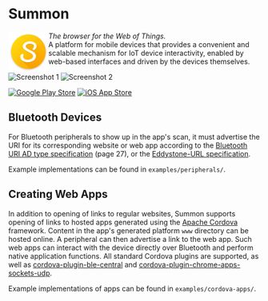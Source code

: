 Summon
======

<img src="mobile-app/res/icon-android.png" alt="Summon" height="80" align="left"><i>The browser for the Web of Things. </i>
<br />A platform for mobile devices that provides a convenient and scalable mechanism for IoT device interactivity, enabled by web-based interfaces and driven by the devices themselves.

![Screenshot 1](https://lh3.googleusercontent.com/HTsNrOxas0_-gczMrosP2jo6WV3vtxb3Wba3xDLP7UQLuDQSvrFTd5BkXdS1nFPlGfBj=w350-r) 
![Screenshot 2](https://lh3.googleusercontent.com/OzlZsmVuk78PptIiuJ61dZXRitTFIqhGqJJwYPYmhhpDGv0DmgQBGkfDp8aFOfSgDQ=w350-r)

[<img src='https://play.google.com/intl/en_us/badges/images/generic/en-play-badge.png' alt="Google Play Store" height=38 />](https://play.google.com/store/apps/details?id=edu.umich.eecs.lab11.summon)
[<img src="http://images.apple.com/itunes/link/images/link-badge-appstore.png" alt="iOS App Store" height=40 />](https://itunes.apple.com/us/app/summon-lab11/id1051205682)


Bluetooth Devices
-----------------
For Bluetooth peripherals to show up in the app's scan, it must advertise the URI for its corresponding website or web app according to the [Bluetooth URI AD type specification](https://www.bluetooth.org/DocMan/handlers/DownloadDoc.ashx?doc_id=302735) (page 27), or the [Eddystone-URL specification](https://github.com/google/eddystone/blob/master/protocol-specification.md).

Example implementations can be found in `examples/peripherals/`.


Creating Web Apps
-----------------
In addition to opening of links to regular websites, Summon supports opening of links to hosted apps generated using the [Apache Cordova](https://cordova.apache.org/) framework. Content in the app's generated platform `www` directory can be hosted online. A peripheral can then advertise a link to the web app. Such web apps can interact with the device directly over Bluetooth and perform native application functions. All standard Cordova plugins are supported, as well as [cordova-plugin-ble-central](https://github.com/don/cordova-plugin-ble-central) and [cordova-plugin-chrome-apps-sockets-udp](https://github.com/MobileChromeApps/cordova-plugin-chrome-apps-sockets-udp).

Example implementations of apps can be found in `examples/cordova-apps/`.

